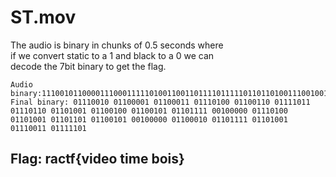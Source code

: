 # ST.mov

The audio is binary in chunks of 0.5 seconds where  
if we convert static to a 1 and black to a 0 we can  
decode the 7bit binary to get the flag.

```text
Audio binary:1110010110000111000111110100110011011110111110110110100111001001100101110111101000001110100110100111011011100101010000011000101101111110100111100111111101
Final binary: 01110010 01100001 01100011 01110100 01100110 01111011 01110110 01101001 01100100 01100101 01101111 00100000 01110100 01101001 01101101 01100101 00100000 01100010 01101111 01101001 01110011 01111101
```

## Flag: ractf{video time bois}

